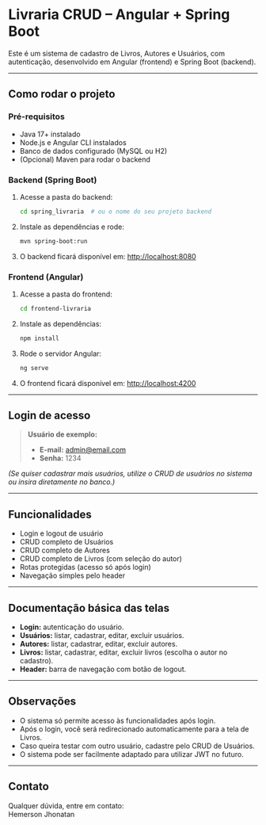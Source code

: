 # Livraria CRUD – Angular + Spring Boot

Este é um sistema de cadastro de Livros, Autores e Usuários, com autenticação, desenvolvido em Angular (frontend) e Spring Boot (backend).

---

## **Como rodar o projeto**

### **Pré-requisitos**

- Java 17+ instalado
- Node.js e Angular CLI instalados
- Banco de dados configurado (MySQL ou H2)
- (Opcional) Maven para rodar o backend

### **Backend (Spring Boot)**

1. Acesse a pasta do backend:
    ```sh
    cd spring_livraria  # ou o nome do seu projeto backend
    ```
2. Instale as dependências e rode:
    ```sh
    mvn spring-boot:run
    ```
3. O backend ficará disponível em: [http://localhost:8080](http://localhost:8080)

### **Frontend (Angular)**

1. Acesse a pasta do frontend:
    ```sh
    cd frontend-livraria
    ```
2. Instale as dependências:
    ```sh
    npm install
    ```
3. Rode o servidor Angular:
    ```sh
    ng serve
    ```
4. O frontend ficará disponível em: [http://localhost:4200](http://localhost:4200)

---

## **Login de acesso**

> **Usuário de exemplo:**
> - **E-mail:** admin@email.com
> - **Senha:** 1234

*(Se quiser cadastrar mais usuários, utilize o CRUD de usuários no sistema ou insira diretamente no banco.)*

---

## **Funcionalidades**

- Login e logout de usuário
- CRUD completo de Usuários
- CRUD completo de Autores
- CRUD completo de Livros (com seleção do autor)
- Rotas protegidas (acesso só após login)
- Navegação simples pelo header

---

## **Documentação básica das telas**

- **Login:** autenticação do usuário.
- **Usuários:** listar, cadastrar, editar, excluir usuários.
- **Autores:** listar, cadastrar, editar, excluir autores.
- **Livros:** listar, cadastrar, editar, excluir livros (escolha o autor no cadastro).
- **Header:** barra de navegação com botão de logout.

---

## **Observações**

- O sistema só permite acesso às funcionalidades após login.
- Após o login, você será redirecionado automaticamente para a tela de Livros.
- Caso queira testar com outro usuário, cadastre pelo CRUD de Usuários.
- O sistema pode ser facilmente adaptado para utilizar JWT no futuro.

---

## **Contato**

Qualquer dúvida, entre em contato:  
Hemerson Jhonatan  
